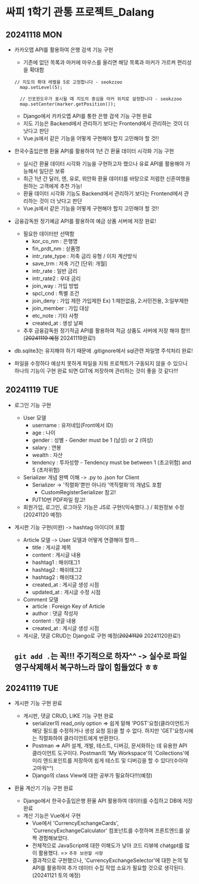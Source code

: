 # 싸피 1학기 관통 프로젝트_Dalang

## 20241118 MON
* 카카오맵 API를 활용하여 은행 검색 기능 구현
  * 기존에 없던 목록과 마커에 마우스를 올리면 해당 목록과 마커가 가르켜 편리성을 확대함
  ```
  // 지도의 확대 레벨을 5로 고정합니다 - seokzzoo
    map.setLevel(5);

    // 인포윈도우가 표시될 때 지도의 중심을 마커 위치로 설정합니다 - seokzzoo
    map.setCenter(marker.getPosition());
    ```
  * Django에서 카카오맵 API를 통한 은행 검색 기능 구현 완료
  * 지도 기능은 Backend에서 관리하기 보다는 Frontend에서 관리하는 것이 더 낫다고 판단
  * Vue.js에서 같은 기능을 어떻게 구현해야 할지 고민해야 할 것!!

* 한국수출입은행 환율 API를 활용하여 1년 간 환율 데이터 시각화 기능 구현
  * 실시간 환율 데이터 시각화 기능을 구현하고자 했으나 유료 API를 활용해야 가능해서 일단은 보류
  * 최근 1년 간 달러, 엔, 유로, 위안화 환율 데이터를 바탕으로 저렴한 신혼여행을 원하는 고객에게 추천 가능!
  * 환율 데이터 시각화 기능도 Backend에서 관리하기 보다는 Frontend에서 관리하는 것이 더 낫다고 판단
  * Vue.js에서 같은 기능을 어떻게 구현해야 할지 고민해야 할 것!!

* 금융감독원 정기예금 API를 활용하여 예금 상품 서버에 저장 완료!
  * 필요한 데이터만 선택함
    * kor_co_nm : 은행명
    * fin_prdt_nm : 상품명
    * intr_rate_type : 저축 금리 유형 / 이자 계산방식
    * save_trm : 저축 기간 [단위: 개월]
    * intr_rate : 일반 금리
    * intr_rate2 : 우대 금리
    * join_way : 가입 방법
    * spcl_cnd : 특별 조건
    * join_deny : 가입 제한 가입제한 Ex) 1:제한없음, 2:서민전용, 3:일부제한
    * join_member : 가입 대상
    * etc_note : 기타 사항
    * created_at : 생성 날짜
  * 추후 금융감독원 정기적금 API를 활용하여 적금 상품도 서버에 저장 해야 함!!!(~~20241119 예정~~ 20241119완료!)

* db.sqlite3는 유지해야 하기 때문에 .gitignore에서 sql관련 파일명 주석처리 완료!
* 파일을 수정하다 예상치 못하게 파일을 지워 프로젝트가 구동되지 않을 수 있으니 하나의 기능이 구현 완료 되면 GIT에 저장하며 관리하는 것이 좋을 것 같다!!!

## 20241119 TUE
* 로그인 기능 구현
  * User 모델
    * username : 유저네임(Front에서 ID)
    * age : 나이
    * gender : 성별 - Gender must be 1 (남성) or 2 (여성)
    * salary : 연봉
    * wealth : 자산
    * tendency : 투자성향 - Tendency must be between 1 (초고위험) and 5 (초저위험)
  * Serializer 개념 완벽 이해 -> .py to .json for Client
    * Serializer -> '직렬화'뿐만 아니라 '역직렬화'의 개념도 포함
      * CustomRegisterSerializer 참고!
    * PJT10번 PDF파일 참고!
  * 회원가입, 로그인, 로그아웃 기능은 JS로 구현!(익숙했다..) / 회원정보 수정(20241120 예정)

* 게시판 기능 구현(미완) -> hashtag 아이디어 포함
  * Article 모델 -> User 모델과 어떻게 연결해야 할까...
    * title : 게시글 제목
    * content : 게시글 내용
    * hashtag1 : 해쉬태그1
    * hashtag2 : 해쉬태그2
    * hashtag2 : 해쉬태그2
    * created_at : 게시글 생성 시점
    * updated_at : 게시글 수정 시점
  * Comment 모델
    * article : Foreign Key of Article
    * author : 댓글 작성자
    * content : 댓글 내용
    * created_at : 게시글 생성 시점
  * 게시글, 댓글 CRUD는 Django로 구현 예정(~~20241120~~ 20241120완료!)

  ## `git add .`는 꼭!!! 주기적으로 하자^^ -> 실수로 파일 영구삭제해서 복구하느라 많이 힘들었다 ㅎㅎ

## 20241119 TUE
* 게시판 기능 구현 완료
  * 게시판, 댓글 CRUD, LIKE 기능 구현 완료
    * serializer의 read_only option
      => 쉽게 말해 'POST'요청(클라이언트가 해당 필드를 수정하거나 생성 요청 등)을 할 수 없다. 하지만 'GET'요청시에는 직렬화하여 클라이언트에게 반환한다.
    * Postman
      => API 설계, 개발, 테스트, 디버깅, 문서화하는 데 유용한 API 클라이언트 도구이다. Postman의 'My Workspace'의 'Collections'에 미리 엔드포인트를 저장하여 쉽게 테스트 및 디버깅을 할 수 있다!(수아야 고마워^^)
    * Django의 class View에 대한 공부가 필요하다!!!(예정)

* 환율 계산기 기능 구현 완료
  * Django에서 한국수출입은행 환율 API 활용하여 데이터를 수집하고 DB에 저장 완료
  * 계산 기능은 Vue에서 구현
    * Vue에서 'CurrencyExchangeCards', 'CurrencyExchangeCalculator' 컴포넌트를 수정하며 프론트엔드를 살짝 경험해보았다.
    * 전체적으로 JavaScript에 대한 이해도가 낮아 코드 리뷰에 chatgpt를 많이 활용했다. => `추후 보완할 사항`
    * 결과적으로 구현했으나, 'CurrencyExchangeSelector'에 대한 논의 및 API를 활용하여 추가 데이터 수집 작업 소요가 필요할 것으로 생각된다.(20241121 토의 예정)
